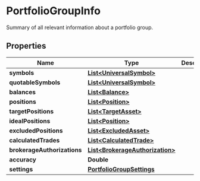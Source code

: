 

# PortfolioGroupInfo

Summary of all relevant information about a portfolio group.

## Properties

| Name | Type | Description | Notes |
|------------ | ------------- | ------------- | -------------|
|**symbols** | [**List&lt;UniversalSymbol&gt;**](UniversalSymbol.md) |  |  [optional] |
|**quotableSymbols** | [**List&lt;UniversalSymbol&gt;**](UniversalSymbol.md) |  |  [optional] |
|**balances** | [**List&lt;Balance&gt;**](Balance.md) |  |  [optional] |
|**positions** | [**List&lt;Position&gt;**](Position.md) |  |  [optional] |
|**targetPositions** | [**List&lt;TargetAsset&gt;**](TargetAsset.md) |  |  [optional] |
|**idealPositions** | [**List&lt;Position&gt;**](Position.md) |  |  [optional] |
|**excludedPositions** | [**List&lt;ExcludedAsset&gt;**](ExcludedAsset.md) |  |  [optional] |
|**calculatedTrades** | [**List&lt;CalculatedTrade&gt;**](CalculatedTrade.md) |  |  [optional] |
|**brokerageAuthorizations** | [**List&lt;BrokerageAuthorization&gt;**](BrokerageAuthorization.md) |  |  [optional] |
|**accuracy** | **Double** |  |  [optional] |
|**settings** | [**PortfolioGroupSettings**](PortfolioGroupSettings.md) |  |  [optional] |



